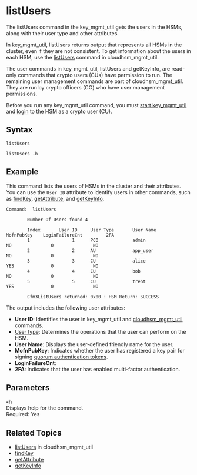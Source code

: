 # listUsers<a name="key_mgmt_util-listUsers"></a>

The listUsers command in the key\_mgmt\_util gets the users in the HSMs, along with their user type and other attributes\.

In key\_mgmt\_util, listUsers returns output that represents all HSMs in the cluster, even if they are not consistent\. To get information about the users in each HSM, use the [listUsers](#key_mgmt_util-listUsers) command in cloudhsm\_mgmt\_util\.

The user commands in key\_mgmt\_util, listUsers and getKeyInfo, are read\-only commands that crypto users \(CUs\) have permission to run\. The remaining user management commands are part of cloudhsm\_mgmt\_util\. They are run by crypto officers \(CO\) who have user management permissions\.

Before you run any key\_mgmt\_util command, you must [start key\_mgmt\_util](key_mgmt_util-getting-started.md#key_mgmt_util-start) and [login](key_mgmt_util-getting-started.md#key_mgmt_util-log-in) to the HSM as a crypto user \(CU\)\. 

## Syntax<a name="listUsers-syntax"></a>

```
listUsers 

listUsers -h
```

## Example<a name="listUsers-examples"></a>

This command lists the users of HSMs in the cluster and their attributes\. You can use the `User ID` attribute to identify users in other commands, such as [findKey](key_mgmt_util-findKey.md), [getAttribute](key_mgmt_util-getAttribute.md), and [getKeyInfo](key_mgmt_util-getKeyInfo.md)\.

```
Command:  listUsers

        Number Of Users found 4

        Index       User ID     User Type       User Name           MofnPubKey    LoginFailureCnt         2FA
        1                1      PCO             admin                     NO               0               NO
        2                2      AU              app_user                  NO               0               NO
        3                3      CU              alice                     YES              0               NO
        4                4      CU              bob                       NO               0               NO
        5                5      CU              trent                     YES              0               NO

        Cfm3ListUsers returned: 0x00 : HSM Return: SUCCESS
```

The output includes the following user attributes:
+ **User ID**: Identifies the user in key\_mgmt\_util and [cloudhsm\_mgmt\_util](cloudhsm_mgmt_util.md) commands\.
+ [User type](hsm-users.md): Determines the operations that the user can perform on the HSM\.
+ **User Name**: Displays the user\-defined friendly name for the user\.
+ **MofnPubKey**: Indicates whether the user has registered a key pair for signing [quorum authentication tokens](quorum-authentication.md)\.
+ **LoginFailureCnt**: 
+ **2FA**: Indicates that the user has enabled multi\-factor authentication\. 

## Parameters<a name="listUsers-parameters"></a>

**\-h**  
Displays help for the command\.   
Required: Yes

## Related Topics<a name="listUsers-seealso"></a>
+ [listUsers](#key_mgmt_util-listUsers) in cloudhsm\_mgmt\_util
+ [findKey](key_mgmt_util-findKey.md)
+ [getAttribute](key_mgmt_util-getAttribute.md)
+ [getKeyInfo](key_mgmt_util-getKeyInfo.md)